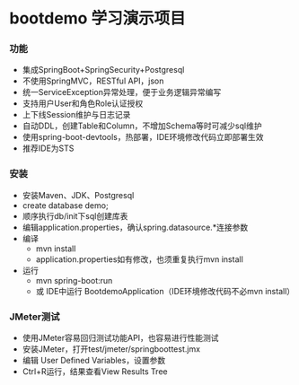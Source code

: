 # bootdemo 学习演示项目

### 功能
- 集成SpringBoot+SpringSecurity+Postgresql
- 不使用SpringMVC，RESTful API，json
- 统一ServiceException异常处理，便于业务逻辑异常编写
- 支持用户User和角色Role认证授权
- 上下线Session维护与日志记录
- 自动DDL，创建Table和Column，不增加Schema等时可减少sql维护
- 使用spring-boot-devtools，热部署，IDE环境修改代码立即部署生效
- 推荐IDE为STS

### 安装
- 安装Maven、JDK、Postgresql
- create database demo;
- 顺序执行db/init下sql创建库表
- 编辑application.properties，确认spring.datasource.*连接参数
- 编译
  - mvn install
  - application.properties如有修改，也须重复执行mvn install
- 运行
  - mvn spring-boot:run
  - 或 IDE中运行 BootdemoApplication（IDE环境修改代码不必mvn install）

### JMeter测试
- 使用JMeter容易回归测试功能API，也容易进行性能测试
- 安装JMeter，打开test/jmeter/springboottest.jmx
- 编辑 User Defined Variables，设置参数
- Ctrl+R运行，结果查看View Results Tree